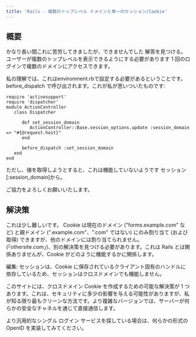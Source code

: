 ```yaml
---
title: 'Rails - 複数のトップレベル ドメインと単一のセッション/Cookie'
---
```


## 概要
かなり長い間これに苦労してきましたが、できませんでした
解答を見つける。ユーザーが複数のトップレベルを表示できるようにする必要があります
1 回のログインで複数のドメインにアクセスできます。

私の理解では、これはenvironment.rbで設定する必要があるということです。
before_dispatch で呼び出されます。これが私が思いついたものです:

```
require 'activesupport'
require 'dispatcher'
module ActionController
   class Dispatcher

      def set_session_domain
         ActionController::Base.session_options.update :session_domain => "#{@request.host}"
      end 

      before_dispatch :set_session_domain
   end
end

```
ただし、値を取得しようとすると、これは機能していないようです
セッション[:session_domain]から。

ご協力をよろしくお願いいたします。

## 解決策
これは少し難しいです。 Cookie は現在のドメイン ("forms.example.com" など) と親ドメイン (".example.com"、".com" ではない) にのみ割り当て (および取得) できますが、他のドメインには割り当てられません。 (「othersite.com」)、別の解決策を見つける必要があります。これは Rails とは関係ありませんが、Cookie がどのように機能するかに関係します。

編集: セッションは、Cookie に保存されているクライアント固有のハンドルに依存しているため、セッションはクロスドメインでも機能しません。

このサイトには、クロスドメイン Cookie を作成するための可能な解決策が 1 つあります。これは、セキュリティに多少の影響を与える可能性がありますが、私が知る限り最もクリーンな方法です。より複雑なバージョンでは、サーバーが何らかの安全なチャネルを通じて直接通信します。

より汎用的なシングル ログイン サービスを探している場合は、何らかの形式の OpenID を実装してみてください。

